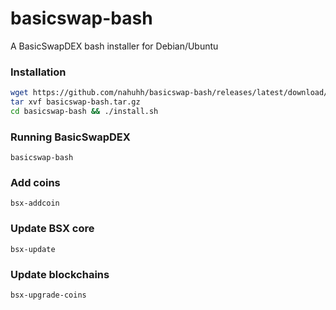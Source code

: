 # basicswap-bash
A BasicSwapDEX bash installer for Debian/Ubuntu

### Installation
```bash
wget https://github.com/nahuhh/basicswap-bash/releases/latest/download/basicswap-bash.tar.gz
tar xvf basicswap-bash.tar.gz
cd basicswap-bash && ./install.sh
```
### Running BasicSwapDEX
`basicswap-bash`

### Add coins
`bsx-addcoin`
### Update BSX core
`bsx-update`
### Update blockchains
`bsx-upgrade-coins`
